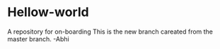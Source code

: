 # Hellow-world
A repository for on-boarding 
This is the new branch careated from the master branch. -Abhi
